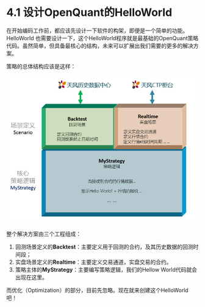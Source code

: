 # 4.1 设计OpenQuant的HelloWorld

在开始编码工作前，都应该先设计一下软件的构架，即便是一个简单的功能。HelloWorld 也需要设计一下，这个HelloWorld程序就是最基础的OpenQuant策略代码。虽然简单，但具备最核心的结构，未来可以扩展出我们需要的更多的解决方案。

策略的总体结构应该是这样：

![](/assets/design_helloworld.png)

整个解决方案由三个工程组成：

1. 回测场景定义的**Backtest**：主要定义用于回测的合约，及其历史数据的回测时间段；
2. 实盘场景定义的**Realtime**：主要定义交易通道，实盘交易的合约。
3. 策略主体的**MyStrategy**：主要编写策略逻辑，我们的Hellow World代码就会出现在这里。

而优化（Optimization）的部分，目前先忽略。现在就来创建这个HelloWorld吧！

